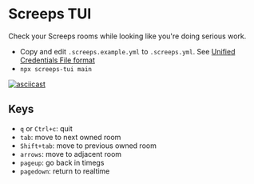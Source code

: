 # Screeps TUI

Check your Screeps rooms while looking like you're doing serious work.

- Copy and edit `.screeps.example.yml` to `.screeps.yml`. See [Unified Credentials File format](https://github.com/screepers/screepers-standards/blob/master/SS3-Unified_Credentials_File.md)
- `npx screeps-tui main`

[![asciicast](https://asciinema.org/a/575071.svg)](https://asciinema.org/a/575071)

## Keys

- `q` or `Ctrl+c`: quit
- `tab`: move to next owned room
- `Shift+tab`: move to previous owned room
- `arrows`: move to adjacent room
- `pageup`: go back in timegs
- `pagedown`: return to realtime
